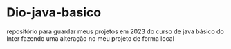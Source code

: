 # Dio-java-basico
repositório para guardar meus projetos em 2023 do curso de java básico do Inter
fazendo uma alteração no meu projeto de forma local